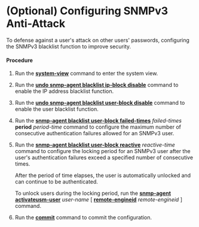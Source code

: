 (Optional) Configuring SNMPv3 Anti-Attack
=========================================

To defense against a user's attack on other users' passwords, configuring the SNMPv3 blacklist function to improve security.

#### Procedure

1. Run the [**system-view**](cmdqueryname=system-view) command to enter the system view.
2. Run the [**undo snmp-agent blacklist ip-block disable**](cmdqueryname=undo+snmp-agent+blacklist+ip-block+disable) command to enable the IP address blacklist function.
3. Run the [**undo snmp-agent blacklist user-block disable**](cmdqueryname=undo+snmp-agent+blacklist+user-block+disable) command to enable the user blacklist function.
4. Run the [**snmp-agent
   blacklist user-block failed-times**](cmdqueryname=snmp-agent+blacklist+user-block+failed-times) *failed-times* **period** *period-time* command to configure the maximum number of consecutive authentication failures allowed for an SNMPv3 user.
5. Run the [**snmp-agent blacklist user-block reactive**](cmdqueryname=snmp-agent+blacklist+user-block+reactive) *reactive-time* command to configure the locking period for an SNMPv3 user after the user's authentication failures exceed a specified number of consecutive times.
   
   
   
   After the period of time elapses, the user is automatically unlocked and can continue to be authenticated.
   
   To unlock users during the locking period, run the [**snmp-agent activateusm-user**](cmdqueryname=snmp-agent+activateusm-user) *user-name* [ [**remote-engineid**](cmdqueryname=remote-engineid) *remote-engineid* ] command.
6. Run the [**commit**](cmdqueryname=commit) command to commit the configuration.